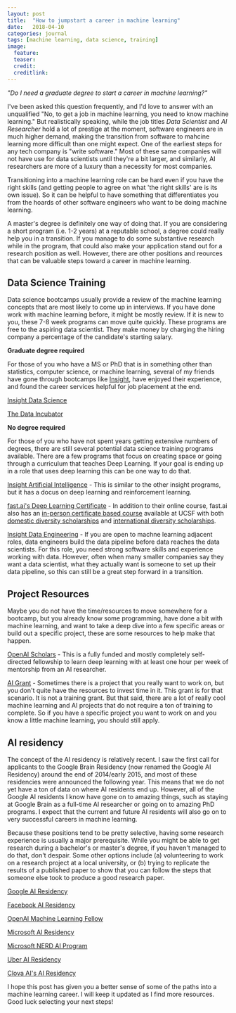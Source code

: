 ```yaml
---
layout: post
title:  "How to jumpstart a career in machine learning"
date:   2018-04-10
categories: journal
tags: [machine learning, data science, training]
image:
  feature: 
  teaser: 
  credit: 
  creditlink: 
---
```


<i>"Do I need a graduate degree to start a career in machine learning?"</i>

<p class="intro"><span class="dropcap">I</span>'ve been asked this question frequently, and I'd love to answer with an unqualified "No, to get a job in machine learning, you need to know machine learning." But realistically speaking, while the job titles <i>Data Scientist</i> and <i>AI Researcher</i> hold a lot of prestige at the moment, software engineers are in much higher demand, making the transition from software to mahcine learning more difficult than one might expect. One of the earliest steps for any tech company is "write software." Most of these same companies will not have use for data scientists until they're a bit larger, and similarly, AI researchers are more of a luxury than a necessity for most companies.</p> 

Transitioning into a machine learning role can be hard even if you have the right skills (and getting people to agree on what 'the right skills' are is its own issue). So it can be helpful to have something that differentiates you from the hoards of other software engineers who want to be doing machine learning. 

A master's degree is definitely one way of doing that. If you are considering a short program (i.e. 1-2 years) at a reputable school, a degree could really help you in a transition. If you manage to do some substantive research while in the program, that could also make your application stand out for a research position as well. However, there are other positions and reources that can be valuable steps toward a career in machine learning. 

## Data Science Training 

Data science bootcamps usually provide a review of the machine learning concepts that are most likely to come up in interviews. If you have done work with machine learning before, it might be mostly review. If it is new to you, these 7-8 week programs can move quite quickly. These programs are free to the aspiring data scientist. They make money by charging the hiring company a percentage of the candidate's starting salary.

  **Graduate degree required** 

For those of you who have a MS or PhD that is in something other than statistics, computer science, or machine learning, several of my friends have gone through bootcamps like [Insight](https://www.insightdatascience.com/app?gh_jid=911205), have enjoyed their experience, and found the career services helpful for job placement at the end.  

  [Insight Data Science](https://www.insightdatascience.com/app?gh_jid=911205)
  
  [The Data Incubator](https://www.thedataincubator.com/fellowship.html#apply?ref=wdGJyb2Rlcmlja0Bjc2FpbC5taXQuZWR1) 
  
  **No degree required** 
  
  For those of you who have not spent years getting extensive numbers of degrees, there are still several potential data science training programs available. There are a few programs that focus on creating space or going through a curriculum that teaches Deep Learning. If your goal is ending up in a role that uses deep learning this can be one way to do that.
  
  [Insight Artificial Intelligence](https://www.insightdata.ai/?_ga=2.80985303.1193902211.1522271210-286969386.1522095299) - This is similar to the other insight programs, but it has a docus on deep learning and reinforcement learning. 
  
  [fast.ai's Deep Learning Certificate](http://www.fast.ai/) - In addition to their online course, fast.ai also has an [in-person certificate based course](https://www.usfca.edu/data-institute/certificates/deep-learning-part-one) available at UCSF with both [domestic diversity scholarships](http://www.fast.ai/2017/08/15/diversity/) and [international diversity scholarships](http://www.fast.ai/2016/10/12/international/).
  
  [Insight Data Engineering](https://www.insightdataengineering.com/?_ga=2.36289504.1193902211.1522271210-286969386.1522095299) - If you are open to machne learning adjacent roles, data engineers build the data pipeline before data reaches the data scientists. For this role, you need strong software skills and experience working with data. However, often when many smaller companies say they want a data scientist, what they actually want is someone to set up their data pipeline, so this can still be a great step forward in a transition. 

## Project Resources 

Maybe you do not have the time/resources to move somewhere for a bootcamp, but you already know some programming, have done a bit with machine learning, and want to take a deep dive into a few specific areas or build out a specific project, these are some resources to help make that happen.  

  [OpenAI Scholars](https://blog.openai.com/openai-scholars/) - This is a fully funded and mostly completely self-directed fellowship to learn deep learning with at least one hour per week of mentorship from an AI researcher. 
  
  [AI Grant](https://aigrant.org/) - Sometimes there is a project that you really want to work on, but you don't quite have the resources to invest time in it. This grant is for that scenario. It is not a training grant. But that said, there are a lot of really cool machine learning and AI projects that do not require a ton of training to complete. So if you have a specific project you want to work on and you know a little machine learning, you should still apply.  
  

## AI residency

The concept of the AI residency is relatively recent. I saw the first call for applicants to the Google Brain Residency (now renamed the Google AI Residency) around the end of 2014/early 2015, and most of these residencies were announced the following year. This means that we do not yet have a ton of data on where AI residents end up. However, all of the Google AI residents I know have gone on to amazing things, such as staying at Google Brain as a full-time AI researcher or going on to amazing PhD programs. I expect that the current and future AI residents will also go on to very successful careers in machine learning. 

Because these positions tend to be pretty selective, having some research experience is usually a major prerequisite. While you might be able to get research during a bachelor's or master's degree, if you haven't managed to do that, don't despair. Some other options include (a) volunteering to work on a research project at a local university, or (b) trying to replicate the results of a published paper to show that you can follow the steps that someone else took to produce a good research paper. 

[Google AI Residency](http://g.co/airesidency)

[Facebook AI Residency](https://research.fb.com/programs/facebook-ai-research-residency-program/) 

[OpenAI Machine Learning Fellow](https://openai.com/jobs/#lever-54ddfefe-6483-4bba-a828-11a156eae7eb)

[Microsoft AI Residency](https://www.microsoft.com/en-us/research/academic-program/microsoft-ai-residency-program/)

[Microsoft NERD AI Program](http://microsoftnewengland.com/nerdAI/) 

[Uber AI Residency](https://eng.uber.com/uber-ai-residency/) 

[Clova AI's AI Residency](https://clova.ai/m/en/research/careers.html)

I hope this post has given you a better sense of some of the paths into a machine learning career. I will keep it updated as I find more resources. Good luck selecting your next steps! 
